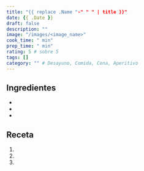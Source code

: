 ```yaml
---
title: "{{ replace .Name "-" " " | title }}"
date: {{ .Date }}
draft: false
description: ""
image: "/images/<image_name>"
cook_time: " min"
prep_time: " min"
rating: 5 # sobre 5
tags: [] 
category: "" # Desayuno, Comida, Cena, Aperitivo
---
```


## Ingredientes

- 
-
-

## Receta

1. 
2. 
3.